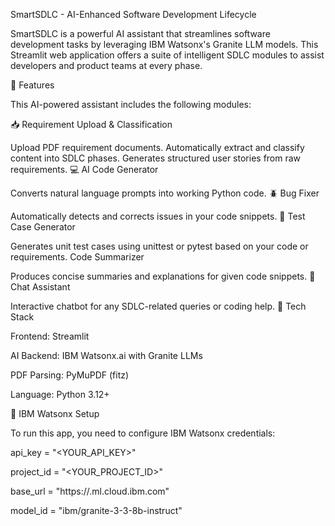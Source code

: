 SmartSDLC - AI-Enhanced Software Development Lifecycle

SmartSDLC is a powerful AI assistant that streamlines software development tasks by leveraging IBM Watsonx's Granite LLM models. This Streamlit web application offers a suite of intelligent SDLC modules to assist developers and product teams at every phase.

🚀 Features

This AI-powered assistant includes the following modules:

📥 Requirement Upload & Classification

   Upload PDF requirement documents.
   Automatically extract and classify content into SDLC phases.
   Generates structured user stories from raw requirements.
💻 AI Code Generator

   Converts natural language prompts into working Python code.
🪲 Bug Fixer

   Automatically detects and corrects issues in your code snippets.
🧪 Test Case Generator

   Generates unit test cases using unittest or pytest based on your code or requirements.
Code Summarizer

   Produces concise summaries and explanations for given code snippets.
💬 Chat Assistant

   Interactive chatbot for any SDLC-related queries or coding help.
🧰 Tech Stack

Frontend: Streamlit

AI Backend: IBM Watsonx.ai with Granite LLMs

PDF Parsing: PyMuPDF (fitz)

Language: Python 3.12+

🔐 IBM Watsonx Setup

To run this app, you need to configure IBM Watsonx credentials:

api_key = "<YOUR_API_KEY>"

project_id = "<YOUR_PROJECT_ID>"

base_url = "https://.ml.cloud.ibm.com"

model_id = "ibm/granite-3-3-8b-instruct"
